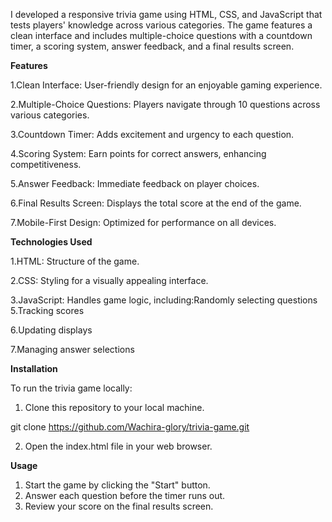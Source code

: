 I developed a responsive trivia game using HTML, CSS, and JavaScript that tests players' knowledge across various categories. The game features a clean interface and includes multiple-choice questions with a countdown timer, a scoring system, answer feedback, and a final results screen.

**Features**


1.Clean Interface: User-friendly design for an enjoyable gaming experience.

2.Multiple-Choice Questions: Players navigate through 10 questions across various categories.

3.Countdown Timer: Adds excitement and urgency to each question.

4.Scoring System: Earn points for correct answers, enhancing competitiveness.

5.Answer Feedback: Immediate feedback on player choices.

6.Final Results Screen: Displays the total score at the end of the game.

7.Mobile-First Design: Optimized for performance on all devices.

**Technologies Used**


1.HTML: Structure of the game.

2.CSS: Styling for a visually appealing interface.

3.JavaScript: Handles game logic, including:Randomly selecting questions
5.Tracking scores

6.Updating displays

7.Managing answer selections

**Installation**


To run the trivia game locally:
1. Clone this repository to your local machine.

git clone https://github.com/Wachira-glory/trivia-game.git

2. Open the index.html file in your web browser.
   
**Usage**
1. Start the game by clicking the "Start" button.
2. Answer each question before the timer runs out.
3. Review your score on the final results screen.
